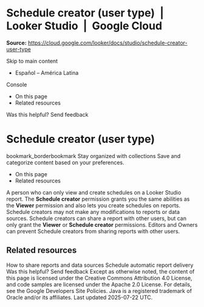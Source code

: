 # Schedule creator (user type)  |  Looker Studio  |  Google Cloud

**Source:** https://cloud.google.com/looker/docs/studio/schedule-creator-user-type

Skip to main content 
  * Español – América Latina

Console 


  * On this page
  * Related resources




Was this helpful?
Send feedback 
#  Schedule creator (user type)
bookmark_borderbookmark Stay organized with collections  Save and categorize content based on your preferences.
  * On this page
  * Related resources


A person who can only view and create schedules on a Looker Studio report.
The **Schedule creator** permission grants you the same abilities as the **Viewer** permission and also lets you create schedules on reports.
Schedule creators may not make any modifications to reports or data sources.
Schedule creators can share a report with other users, but can only grant the **Viewer** or **Schedule creator** permissions. Editors and Owners can prevent Schedule creators from sharing reports with other users.
## Related resources
How to share reports and data sources
Schedule automatic report delivery
Was this helpful?
Send feedback 
Except as otherwise noted, the content of this page is licensed under the Creative Commons Attribution 4.0 License, and code samples are licensed under the Apache 2.0 License. For details, see the Google Developers Site Policies. Java is a registered trademark of Oracle and/or its affiliates.
Last updated 2025-07-22 UTC.


